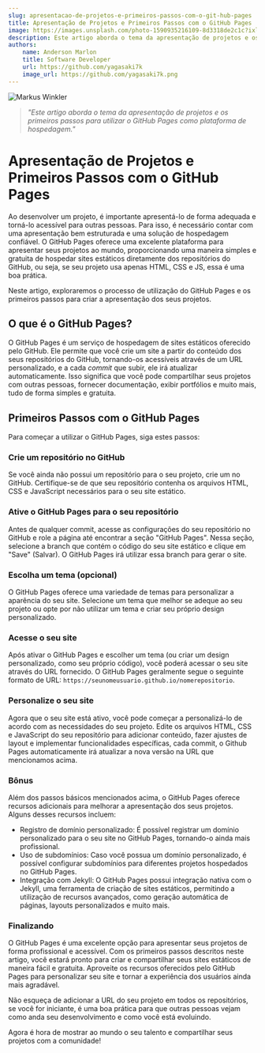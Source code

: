 ```yaml
---
slug: apresentacao-de-projetos-e-primeiros-passos-com-o-git-hub-pages
title: Apresentação de Projetos e Primeiros Passos com o GitHub Pages
image: https://images.unsplash.com/photo-1590935216109-8d3318de2c1c?ixlib=rb-4.0.3&ixid=M3wxMjA3fDB8MHxwaG90by1wYWdlfHx8fGVufDB8fHx8fA%3D%3D&auto=format&fit=crop&w=1170&q=80
description: Este artigo aborda o tema da apresentação de projetos e os primeiros passos para utilizar o GitHub Pages como plataforma de hospedagem.
authors:
    name: Anderson Marlon
    title: Software Developer
    url: https://github.com/yagasaki7k
    image_url: https://github.com/yagasaki7k.png
---
```


![](https://images.unsplash.com/photo-1590935216109-8d3318de2c1c?ixlib=rb-4.0.3&ixid=M3wxMjA3fDB8MHxwaG90by1wYWdlfHx8fGVufDB8fHx8fA%3D%3D&auto=format&fit=crop&w=1170&q=80 "Markus Winkler")

> _"Este artigo aborda o tema da apresentação de projetos e os primeiros passos para utilizar o GitHub Pages como plataforma de hospedagem."_

# Apresentação de Projetos e Primeiros Passos com o GitHub Pages

Ao desenvolver um projeto, é importante apresentá-lo de forma adequada e torná-lo acessível para outras pessoas. Para isso, é necessário contar com uma apresentação bem estruturada e uma solução de hospedagem confiável. O GitHub Pages oferece uma excelente plataforma para apresentar seus projetos ao mundo, proporcionando uma maneira simples e gratuita de hospedar sites estáticos diretamente dos repositórios do GitHub, ou seja, se seu projeto usa apenas HTML, CSS e JS, essa é uma boa prática. 

Neste artigo, exploraremos o processo de utilização do GitHub Pages e os primeiros passos para criar a apresentação dos seus projetos.

## O que é o GitHub Pages?

O GitHub Pages é um serviço de hospedagem de sites estáticos oferecido pelo GitHub. Ele permite que você crie um site a partir do conteúdo dos seus repositórios do GitHub, tornando-os acessíveis através de um URL personalizado, e a cada _commit_ que subir, ele irá atualizar automaticamente. Isso significa que você pode compartilhar seus projetos com outras pessoas, fornecer documentação, exibir portfólios e muito mais, tudo de forma simples e gratuita.

## Primeiros Passos com o GitHub Pages
Para começar a utilizar o GitHub Pages, siga estes passos:

### Crie um repositório no GitHub
Se você ainda não possui um repositório para o seu projeto, crie um no GitHub. Certifique-se de que seu repositório contenha os arquivos HTML, CSS e JavaScript necessários para o seu site estático.

### Ative o GitHub Pages para o seu repositório
Antes de qualquer commit, acesse as configurações do seu repositório no GitHub e role a página até encontrar a seção "GitHub Pages". Nessa seção, selecione a branch que contém o código do seu site estático e clique em "Save" (Salvar). O GitHub Pages irá utilizar essa branch para gerar o site.

### Escolha um tema (opcional)
O GitHub Pages oferece uma variedade de temas para personalizar a aparência do seu site. Selecione um tema que melhor se adeque ao seu projeto ou opte por não utilizar um tema e criar seu próprio design personalizado.

### Acesse o seu site
Após ativar o GitHub Pages e escolher um tema (ou criar um design personalizado, como seu próprio código), você poderá acessar o seu site através do URL fornecido. O GitHub Pages geralmente segue o seguinte formato de URL: `https://seunomeusuario.github.io/nomerepositorio`.

### Personalize o seu site
Agora que o seu site está ativo, você pode começar a personalizá-lo de acordo com as necessidades do seu projeto. Edite os arquivos HTML, CSS e JavaScript do seu repositório para adicionar conteúdo, fazer ajustes de layout e implementar funcionalidades específicas, cada commit, o Github Pages automaticamente irá atualizar a nova versão na URL que mencionamos acima.

### Bônus
Além dos passos básicos mencionados acima, o GitHub Pages oferece recursos adicionais para melhorar a apresentação dos seus projetos. Alguns desses recursos incluem:

- Registro de domínio personalizado: É possível registrar um domínio personalizado para o seu site no GitHub Pages, tornando-o ainda mais profissional.
- Uso de subdomínios: Caso você possua um domínio personalizado, é possível configurar subdomínios para diferentes projetos hospedados no GitHub Pages.
- Integração com Jekyll: O GitHub Pages possui integração nativa com o Jekyll, uma ferramenta de criação de sites estáticos, permitindo a utilização de recursos avançados, como geração automática de páginas, layouts personalizados e muito mais.

### Finalizando

O GitHub Pages é uma excelente opção para apresentar seus projetos de forma profissional e acessível. Com os primeiros passos descritos neste artigo, você estará pronto para criar e compartilhar seus sites estáticos de maneira fácil e gratuita. Aproveite os recursos oferecidos pelo GitHub Pages para personalizar seu site e tornar a experiência dos usuários ainda mais agradável. 

Não esqueça de adicionar a URL do seu projeto em todos os repositórios, se você for iniciante, é uma boa prática para que outras pessoas vejam como anda seu desenvolvimento e como você está evoluindo.

Agora é hora de mostrar ao mundo o seu talento e compartilhar seus projetos com a comunidade!
